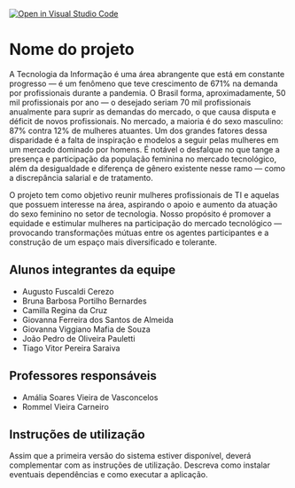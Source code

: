 [![Open in Visual Studio Code](https://classroom.github.com/assets/open-in-vscode-c66648af7eb3fe8bc4f294546bfd86ef473780cde1dea487d3c4ff354943c9ae.svg)](https://classroom.github.com/online_ide?assignment_repo_id=7557357&assignment_repo_type=AssignmentRepo)
# Nome do projeto
A Tecnologia da Informação é uma área abrangente que está em constante progresso — é um fenômeno que teve crescimento de 671% na demanda por profissionais durante a pandemia. O Brasil forma, aproximadamente, 50 mil profissionais por ano — o desejado seriam 70 mil profissionais anualmente para suprir as demandas do mercado, o que causa disputa e déficit de novos profissionais. No mercado, a maioria é do sexo masculino: 87% contra 12% de mulheres atuantes. Um dos grandes fatores dessa disparidade é a falta de inspiração e modelos a seguir pelas mulheres em um mercado dominado por homens. É notável o desfalque no que tange a presença e participação da população feminina no mercado tecnológico, além da desigualdade e diferença de gênero existente nesse ramo — como a discrepância salarial e de tratamento.

O projeto tem como objetivo reunir mulheres profissionais de TI e aquelas que possuem interesse na área, aspirando o apoio e aumento da atuação do sexo feminino no setor de tecnologia. Nosso propósito é promover a equidade e estimular mulheres na participação do mercado tecnológico — provocando transformações mútuas entre os agentes participantes e a construção de um espaço mais diversificado e tolerante.
## Alunos integrantes da equipe

* Augusto Fuscaldi Cerezo
* Bruna Barbosa Portilho Bernardes
* Camilla Regina da Cruz
* Giovanna Ferreira dos Santos de Almeida
* Giovanna Viggiano Mafia de Souza
* João Pedro de Oliveira Pauletti
* Tiago Vitor Pereira Saraiva

## Professores responsáveis

* Amália Soares Vieira de Vasconcelos
* Rommel Vieira Carneiro

## Instruções de utilização

Assim que a primeira versão do sistema estiver disponível, deverá complementar com as instruções de utilização. Descreva como instalar eventuais dependências e como executar a aplicação.
